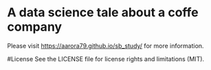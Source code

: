 # A data science tale about a coffe company
Please visit https://aarora79.github.io/sb_study/ for more information.

#License
See the LICENSE file for license rights and limitations (MIT).

